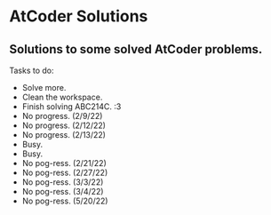 # AtCoder Solutions
 Solutions to some solved AtCoder problems.
------------------------------------------
Tasks to do:
- Solve more.
- Clean the workspace.
- Finish solving ABC214C. :3
- No progress. (2/9/22)
- No progress. (2/12/22)
- No progress. (2/13/22)
- Busy.
- Busy.
- No pog-ress. (2/21/22)
- No pog-ress. (2/27/22)
- No pog-ress. (3/3/22)
- No pog-ress. (3/4/22)
- No pog-ress. (5/20/22)
